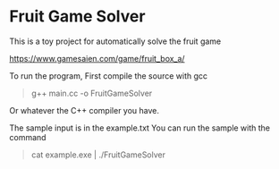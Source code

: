 Fruit Game Solver
=============================

This is a toy project for automatically solve the fruit game

https://www.gamesaien.com/game/fruit_box_a/

To run the program,
First compile the source with gcc 
>    g++ main.cc -o FruitGameSolver

Or whatever the C++ compiler you have.

The sample input is in the example.txt
You can run the sample with the command
>    cat example.exe | ./FruitGameSolver
